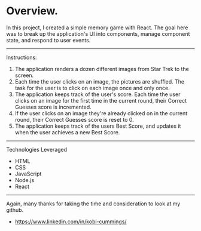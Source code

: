 # Overview.

In this project, I created a simple memory game with React. The goal here was to break up the application's UI into components, manage component state, and respond to user events.

-------------------------------------------------------------------------------

Instructions:

1. The application renders a dozen different images from Star Trek to the screen.
2. Each time the user clicks on an image, the pictures are shuffled. The task for the user is to click on each image once and only once.
3. The application keeps track of the user's score. Each time the user clicks on an image for the first time in the current round, their Correct Guesses score is incremented.
4. If the user clicks on an image they're already clicked on in the current round, their Correct Guesses score is reset to 0.
5. The application keeps track of the users Best Score, and updates it when the user achieves a new Best Score.

-------------------------------------------------------------------------------

Technologies Leveraged 
* HTML
* CSS
* JavaScript
* Node.js
* React

-------------------------------------------------------------------------------

Again, many thanks for taking the time and consideration to look at my github. 

* https://www.linkedin.com/in/kobi-cummings/
